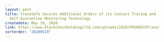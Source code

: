 ```yaml
---
layout: post
title: TraceSafe Secures Additional Orders of its Contact Tracing and
  Self-Quarantine Monitoring Technology
createdate: May 19, 2020
link: https://www.blockchainholdingsltd.com/uploads/2020/PR200519TracesafeAddOrders.pdf
sortorder: "20200519"
---
```

